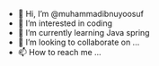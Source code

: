 - 👋 Hi, I’m @muhammadibnuyoosuf
- 👀 I’m interested in coding
- 🌱 I’m currently learning Java spring
- 💞️ I’m looking to collaborate on ...
- 📫 How to reach me ...

<!---
muhammadibnuyoosuf/muhammadibnuyoosuf is a ✨ special ✨ repository because its `README.md` (this file) appears on your GitHub profile.
You can click the Preview link to take a look at your changes.
--->
